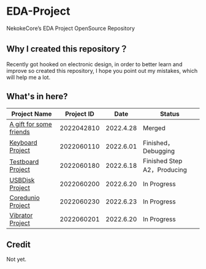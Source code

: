 # EDA-Project
NekokeCore’s EDA Project OpenSource Repository

## Why I created this repository？
Recently got hooked on electronic design, in order to better learn and improve so created this repository, I hope you point out my mistakes, which will help me a lot.

## What's in here?
| Project Name | Project ID | Date | Status |
| ---- | ---- | ---- | ---- |
| [A gift for some friends](https://www.emtips.net) | 2022042810 | 2022.4.28 | Merged |
| [Keyboard Project](https://github.com/NekokeCore/EDA-Project/tree/main/Keyboard_Project) | 2022060110 | 2022.6.01 | Finished，Debugging |
| [Testboard Project](https://github.com/NekokeCore/EDA-Project/tree/main/TestKeyBoard_Project) | 2022060180 | 2022.6.18 | Finished Step A2，Producing |
| [USBDisk Project](https://github.com/NekokeCore/EDA-Project/tree/main/USB_Disk_Project) | 2022060200 | 2022.6.20 | In Progress |
| [Coredunio Project](https://github.com/NekokeCore/EDA-Project/tree/main/Coredunio_Project) | 2022060230 | 2022.6.23 | In Progress |
| [Vibrator Project](https://github.com/NekokeCore/EDA-Project/tree/main/Vibrator_Project) | 2022060201 | 2022.6.20 | In Progress |
## Credit
Not yet.